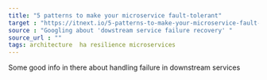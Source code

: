 ```yaml
---
title: "5 patterns to make your microservice fault-tolerant"
target : "https://itnext.io/5-patterns-to-make-your-microservice-fault-tolerant-f3a1c73547b3"
source : "Googling about 'dowstream service failure recovery' "
source_url : ""
tags: architecture  ha resilience microservices 
---
```


Some good info in there about handling failure in downstream services